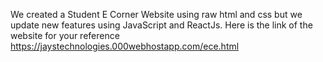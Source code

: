 We created a Student E Corner Website using raw html and css but we update new features using JavaScript and ReactJs.
Here is the link of the website for your reference https://jaystechnologies.000webhostapp.com/ece.html
